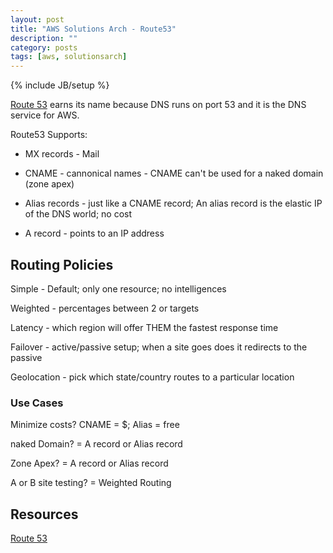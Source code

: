 ```yaml
---
layout: post
title: "AWS Solutions Arch - Route53"
description: ""
category: posts
tags: [aws, solutionsarch]
---
```

{% include JB/setup %}

[Route 53](https://aws.amazon.com/route53/) earns its name because DNS runs on port 53 and it is the DNS service for AWS.

Route53 Supports:

- MX records - Mail

- CNAME - cannonical names - CNAME can't be used for a naked domain (zone apex)

- Alias records - just like a CNAME record; An alias record is the elastic IP of the DNS world; no cost

- A record - points to an IP address

## Routing Policies

Simple - Default; only one resource; no intelligences

Weighted - percentages between 2 or targets

Latency - which region will offer THEM the fastest response time

Failover - active/passive setup; when a site goes does it redirects to the passive

Geolocation - pick which state/country routes to a particular location

### Use Cases

Minimize costs? CNAME = $; Alias = free

naked Domain? = A record or Alias record

Zone Apex? = A record or Alias record

A or B site testing? = Weighted Routing

## Resources

[Route 53](https://aws.amazon.com/route53/)